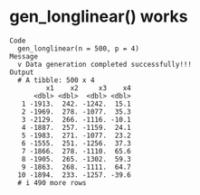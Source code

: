# gen_longlinear() works

    Code
      gen_longlinear(n = 500, p = 4)
    Message
      v Data generation completed successfully!!!
    Output
      # A tibble: 500 x 4
             x1    x2     x3    x4
          <dbl> <dbl>  <dbl> <dbl>
       1 -1913.  242. -1242.  15.1
       2 -1969.  278. -1077.  35.3
       3 -2129.  266. -1116. -10.1
       4 -1887.  257. -1159.  24.1
       5 -1983.  271. -1077.  23.2
       6 -1555.  251. -1256.  37.3
       7 -1866.  278. -1110.  65.6
       8 -1905.  265. -1302.  59.3
       9 -1863.  268. -1111.  64.7
      10 -1894.  233. -1257. -39.6
      # i 490 more rows

